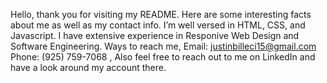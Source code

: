  Hello, thank you for visiting my README. Here are some interesting facts about me as well as my contact info.
 I’m well versed in HTML, CSS, and Javascript.
 I have extensive experience in Responive Web Design and Software Engineering.
 Ways to reach me, Email: justinbilleci15@gmail.com Phone: (925) 759-7068
 , Also feel free to reach out to me on LinkedIn and have a look around my account there.  
